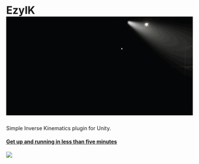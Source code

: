 # EzyIK <br> <img src="https://raw.githubusercontent.com/henry9836/repo-readme-resources/main/gif/IK_2.gif"></img>

Simple Inverse Kinematics plugin for Unity.

#### [ Get up and running in less than five minutes](https://www.google.com)
<img src="https://raw.githubusercontent.com/henry9836/repo-readme-resources/main/gif/IK.gif"></img>
